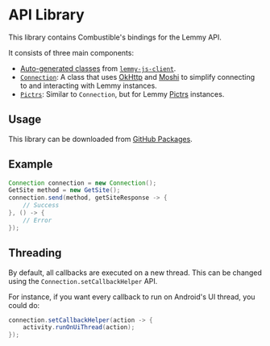 # API Library
This library contains Combustible's bindings for the Lemmy API.

It consists of three main components:
- [Auto-generated classes](https://thebrokenrail.github.io/Combustible/com/thebrokenrail/combustible/api/method/package-summary.html) from [`lemmy-js-client`](https://github.com/LemmyNet/lemmy-js-client).
- [`Connection`](https://thebrokenrail.github.io/Combustible/com/thebrokenrail/combustible/api/Connection.html): A class that uses [OkHttp](https://github.com/square/okhttp) and [Moshi](https://github.com/square/moshi) to simplify connecting to and interacting with Lemmy instances.
- [`Pictrs`](https://thebrokenrail.github.io/Combustible/com/thebrokenrail/combustible/api/Pictrs.html): Similar to `Connection`, but for Lemmy [Pictrs](https://crates.io/crates/pict-rs) instances.

## Usage
This library can be downloaded from [GitHub Packages](https://github.com/TheBrokenRail/Combustible/packages/1947148).

## Example
```java
Connection connection = new Connection();
GetSite method = new GetSite();
connection.send(method, getSiteResponse -> {
    // Success
}, () -> {
    // Error
});
```

## Threading
By default, all callbacks are executed on a new thread. This can be changed using the `Connection.setCallbackHelper` API.

For instance, if you want every callback to run on Android's UI thread, you could do:
```java
connection.setCallbackHelper(action -> {
    activity.runOnUiThread(action);
});
```
